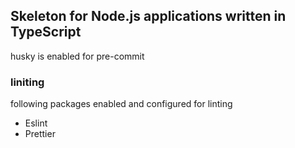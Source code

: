 ## Skeleton for Node.js applications written in TypeScript




husky is enabled for pre-commit


### liniting
following packages enabled and configured for linting
- Eslint
- Prettier